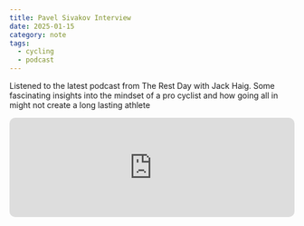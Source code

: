 ```yaml
---
title: Pavel Sivakov Interview
date: 2025-01-15
category: note
tags:
  - cycling
  - podcast
---
```


Listened to the latest podcast from The Rest Day with Jack Haig.
Some fascinating insights into the mindset of a pro cyclist and how going all in might not create a long lasting athlete

<iframe allow="autoplay *; encrypted-media *; fullscreen *; clipboard-write" frameborder="0" height="175" style="width:100%;max-width:660px;overflow:hidden;border-radius:10px;" sandbox="allow-forms allow-popups allow-same-origin allow-scripts allow-storage-access-by-user-activation allow-top-navigation-by-user-activation" src="https://embed.podcasts.apple.com/gb/podcast/kicking-off-a-new-season-with-pavel-sivakov/id1737441315?i=1000683991531"></iframe>